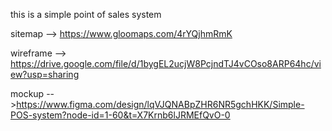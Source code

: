 this is a simple point of sales system

sitemap --> https://www.gloomaps.com/4rYQjhmRmK

wireframe --> https://drive.google.com/file/d/1bygEL2ucjW8PcjndTJ4vCOso8ARP64hc/view?usp=sharing

mockup  -->https://www.figma.com/design/lqVJQNABpZHR6NR5gchHKK/Simple-POS-system?node-id=1-60&t=X7Krnb6lJRMEfQvO-0

